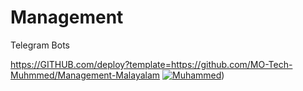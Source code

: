 # Management

Telegram Bots 

https://GITHUB.com/deploy?template=https://github.com/MO-Tech-Muhmmed/Management-Malayalam
[![Muhammed](https://www.herokucdn.com/deploy/button.svg)](https://heroku.com/deploy?template=https://github.com/Mo-Tech-Muhammed/Bot-Malayalam))
